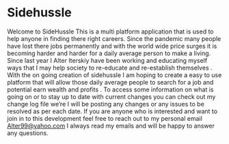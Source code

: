 # Sidehussle
Welcome to SideHussle 
This is a multi platform application that is used to help anyone in finding there right careers. Since the pandemic many people have lost there jobs permanently and with the world wide price surges it is becoming harder and harder for a daily average person to make a living. Since last year I Alter Iterskiy have been working and educating myself ways that I may help society to re-educate and re-establish themselves . With the on going creation of sidehussle I am hoping to create a easy to use platform that will allow those daily average people to search for a job and potential earn wealth and profits . To access some information on what is going on or to stay up to date with current changes you can check out my change log file we’re I will be posting any changes or any issues to be resolved as per each date. If you are anyone who is interested and want to join in to this development feel free to reach out to my personal email Alter99@yahoo.com I always read my emails and will be happy to answer any questions. 